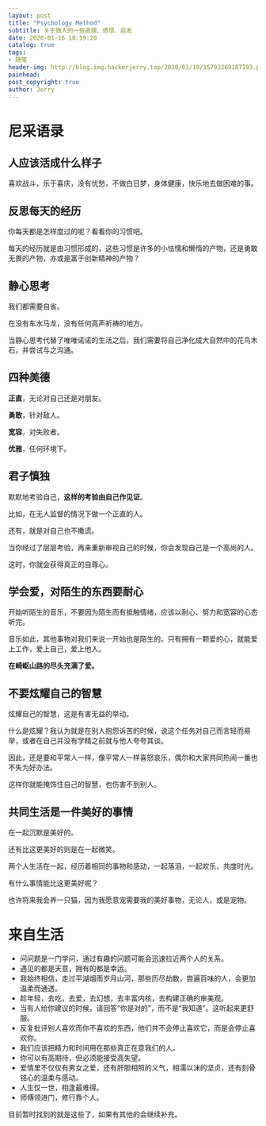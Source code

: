 ```yaml
---
layout: post
title: "Psychology Method"
subtitle: 关于做人的一些道理、感悟、启发
date: 2020-01-16 10:59:20
catalog: true
tags: 
- 随笔
header-img: http://blog.img.hackerjerry.top/2020/01/18/15793269187193.png
painhead: 
post_copyright: true
author: Jerry
---
```


# 尼采语录

## 人应该活成什么样子

喜欢战斗，乐于喜庆，没有忧愁，不做白日梦，身体健康，快乐地去做困难的事。

## 反思每天的经历

你每天都是怎样度过的呢？看看你的习惯吧。

每天的经历就是由习惯形成的，这些习惯是许多的小怯懦和懒惰的产物，还是勇敢无畏的产物，亦或是富于创新精神的产物？

## 静心思考

我们都需要自省。

在没有车水马龙，没有任何高声祈祷的地方。

当静心思考代替了唯唯诺诺的生活之后，我们需要将自己净化成大自然中的花鸟木石，并尝试与之沟通。

## 四种美德

**正直**，无论对自己还是对朋友。

**勇敢**，针对敌人。

**宽容**，对失败者。

**优雅**，任何环境下。

## 君子慎独

默默地考验自己，**这样的考验由自己作见证**。

比如，在无人监督的情况下做一个正直的人。

还有，就是对自己也不撒谎。

当你经过了层层考验，再来重新审视自己的时候，你会发现自己是一个高尚的人。

这时，你就会获得真正的自尊心。

## 学会爱，对陌生的东西要耐心

开始听陌生的音乐，不要因为陌生而有抵触情绪，应该以耐心、努力和宽容的心态听完。

音乐如此，其他事物对我们来说一开始也是陌生的。只有拥有一颗爱的心，就能爱上工作，爱上自己，爱上他人。

**在崎岖山路的尽头充满了爱。**

## 不要炫耀自己的智慧

炫耀自己的智慧，这是有害无益的举动。

什么是炫耀？我认为就是在别人抱怨诉苦的时候，说这个任务对自己而言轻而易举，或者在自己并没有学精之前就与他人夸夸其谈。

因此，还是要和平常人一样，像平常人一样喜怒哀乐，偶尔和大家共同热闹一番也不失为好办法。

这样你就能掩饰住自己的智慧，也伤害不到别人。

## 共同生活是一件美好的事情

在一起沉默是美好的。

还有比这更美好的则是在一起微笑。

两个人生活在一起，经历着相同的事物和感动，一起落泪，一起欢乐，共度时光。

有什么事情能比这更美好呢？

也许将来我会养一只猫，因为我愿意宠需要我的美好事物，无论人，或是宠物。

# 来自生活

- 问问题是一门学问，通过有趣的问题可能会迅速拉近两个人的关系。
- 遇见的都是天意，拥有的都是幸运。
- 我始终相信，走过平湖烟雨岁月山河，那些历尽劫数，尝遍百味的人，会更加温柔而通透。
- 趁年轻，去吃，去爱，去幻想，去丰富内核，去构建正确的审美观。
- 当有人给你建议的时候，请回答“你是对的”，而不是“我知道”。这听起来更舒服。
- 反复批评别人喜欢而你不喜欢的东西，他们并不会停止喜欢它，而是会停止喜欢你。
- 我们应该把精力和时间用在那些真正在意我们的人。
- 你可以有高期待，但必须能接受高失望。
- 爱情里不仅仅有男女之爱，还有肝胆相照的义气，相濡以沫的坚贞，还有刻骨铭心的温柔与感动。
- 人生仅一世，相逢最难得。
- 师傅领进门，修行靠个人。

目前暂时找到的就是这些了，如果有其他的会继续补充。